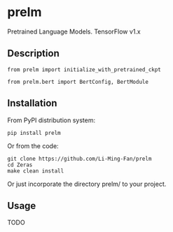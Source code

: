 # prelm

Pretrained Language Models. TensorFlow v1.x


## Description

```
from prelm import initialize_with_pretrained_ckpt

from prelm.bert import BertConfig, BertModule
```


## Installation

From PyPI distribution system:

```
pip install prelm
```


Or from the code:

```
git clone https://github.com/Li-Ming-Fan/prelm
cd Zeras
make clean install
```


Or just incorporate the directory prelm/ to your project.



## Usage

TODO


</br>
